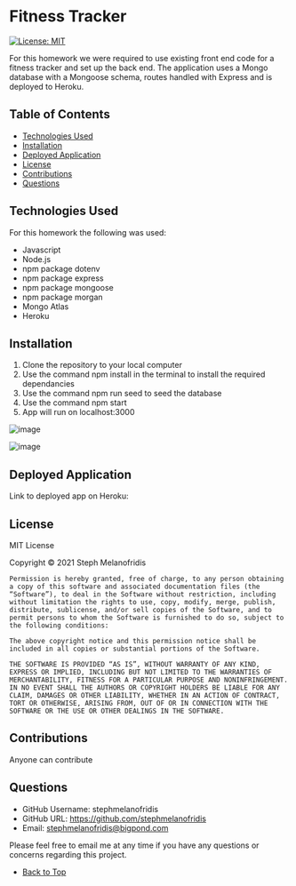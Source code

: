 # Fitness Tracker
[![License: MIT](https://img.shields.io/badge/License-MIT-yellow.svg)](https://opensource.org/licenses/MIT)

For this homework we were required to use existing front end code for a fitness tracker and set up the back end. The application uses a Mongo database with a Mongoose schema, routes handled with Express and is deployed to Heroku. 

## Table of Contents
- [Technologies Used](#technologies-used)
- [Installation](#installation)
- [Deployed Application](#deployed-application)
- [License](#license)
- [Contributions](#contributions)
- [Questions](#questions)

## Technologies Used
For this homework the following was used:

* Javascript
* Node.js
* npm package dotenv
* npm package express
* npm package mongoose
* npm package morgan
* Mongo Atlas
* Heroku

## Installation

1. Clone the repository to your local computer
2. Use the command npm install in the terminal to install the required dependancies
3. Use the command npm run seed to seed the database
4. Use the command npm start
5. App will run on localhost:3000

![image](https://user-images.githubusercontent.com/82196946/135805905-17b6235b-ba15-40a1-8b08-79c6411894d1.png)

![image](https://user-images.githubusercontent.com/82196946/135805977-4ada0bfc-f60d-4342-91ef-8b3cc82f90bb.png)

## Deployed Application
Link to deployed app on Heroku: 
## License

MIT License

Copyright © 2021 Steph Melanofridis
                
    Permission is hereby granted, free of charge, to any person obtaining a copy of this software and associated documentation files (the “Software”), to deal in the Software without restriction, including without limitation the rights to use, copy, modify, merge, publish, distribute, sublicense, and/or sell copies of the Software, and to permit persons to whom the Software is furnished to do so, subject to the following conditions:
                
    The above copyright notice and this permission notice shall be included in all copies or substantial portions of the Software.
                
    THE SOFTWARE IS PROVIDED “AS IS”, WITHOUT WARRANTY OF ANY KIND, EXPRESS OR IMPLIED, INCLUDING BUT NOT LIMITED TO THE WARRANTIES OF MERCHANTABILITY, FITNESS FOR A PARTICULAR PURPOSE AND NONINFRINGEMENT. IN NO EVENT SHALL THE AUTHORS OR COPYRIGHT HOLDERS BE LIABLE FOR ANY CLAIM, DAMAGES OR OTHER LIABILITY, WHETHER IN AN ACTION OF CONTRACT, TORT OR OTHERWISE, ARISING FROM, OUT OF OR IN CONNECTION WITH THE SOFTWARE OR THE USE OR OTHER DEALINGS IN THE SOFTWARE.

## Contributions

Anyone can contribute

## Questions

* GitHub Username: stephmelanofridis
* GitHub URL: https://github.com/stephmelanofridis
* Email: stephmelanofridis@bigpond.com
    
Please feel free to email me at any time if you have any questions or concerns regarding this project.

- [Back to Top](#table-of-contents) 
    
